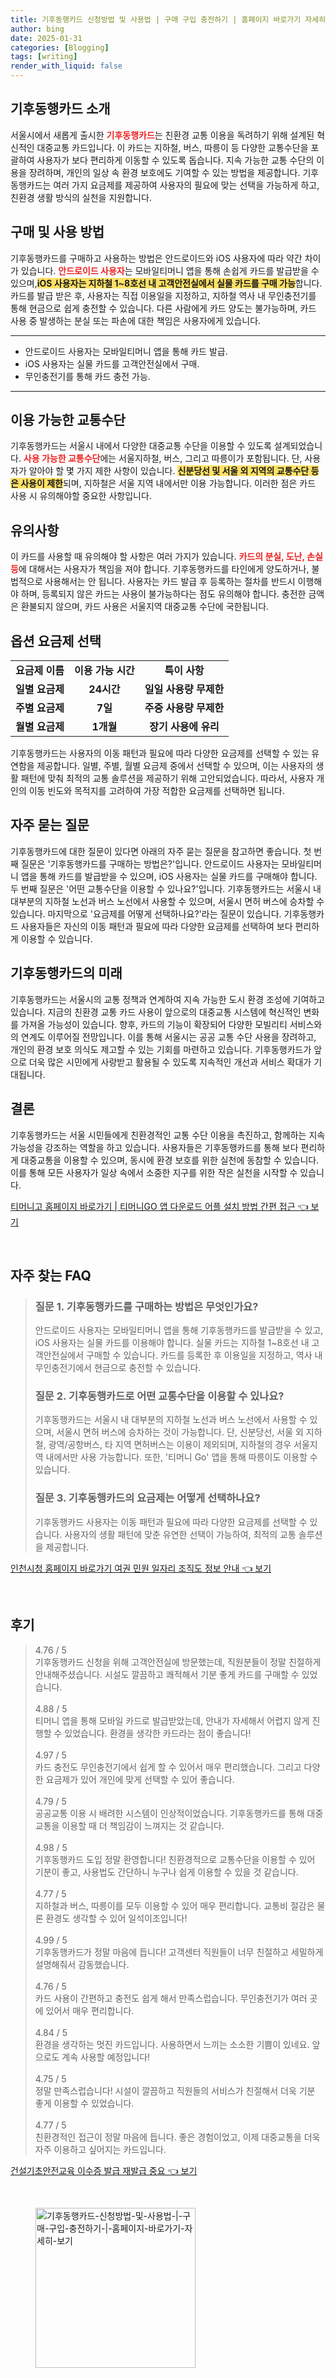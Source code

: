 ```yaml
---
title: 기후동행카드 신청방법 및 사용법 | 구매 구입 충전하기 | 홈페이지 바로가기 자세히 보기
author: bing
date: 2025-01-31
categories: [Blogging]
tags: [writing]
render_with_liquid: false
---
```



<h2 id='기후동행카드_소개'>기후동행카드 소개</h2>

<p>서울시에서 새롭게 출시한 <b><span style="color: #ee2323;">기후동행카드</span></b>는 친환경 교통 이용을 독려하기 위해 설계된 혁신적인 대중교통 카드입니다. 이 카드는 지하철, 버스, 따릉이 등 다양한 교통수단을 포괄하여 사용자가 보다 편리하게 이동할 수 있도록 돕습니다. 지속 가능한 교통 수단의 이용을 장려하며, 개인의 일상 속 환경 보호에도 기여할 수 있는 방법을 제공합니다. 기후동행카드는 여러 가지 요금제를 제공하여 사용자의 필요에 맞는 선택을 가능하게 하고, 친환경 생활 방식의 실천을 지원합니다.</p>

<h2 id='구매_사용_방법'>구매 및 사용 방법</h2>

<p>기후동행카드를 구매하고 사용하는 방법은 안드로이드와 iOS 사용자에 따라 약간 차이가 있습니다. <b><span style="color: #ee2323;">안드로이드 사용자</span></b>는 모바일티머니 앱을 통해 손쉽게 카드를 발급받을 수 있으며,<b><span style="background-color: #ffe066;">iOS 사용자는 지하철 1~8호선 내 고객안전실에서 실물 카드를 구매 가능</span></b>합니다. 카드를 발급 받은 후, 사용자는 직접 이용일을 지정하고, 지하철 역사 내 무인충전기를 통해 현금으로 쉽게 충전할 수 있습니다. 다른 사람에게 카드 양도는 불가능하며, 카드 사용 중 발생하는 분실 또는 파손에 대한 책임은 사용자에게 있습니다.</p>

<hr />

<ul>
    <li>안드로이드 사용자는 모바일티머니 앱을 통해 카드 발급.</li>
    <li>iOS 사용자는 실물 카드를 고객안전실에서 구매.</li>
    <li>무인충전기를 통해 카드 충전 가능.</li>
</ul>

<hr />

<h2 id='이용가능한_교통수단'>이용 가능한 교통수단</h2>

<p>기후동행카드는 서울시 내에서 다양한 대중교통 수단을 이용할 수 있도록 설계되었습니다. <b><span style="color: #ee2323;">사용 가능한 교통수단</span></b>에는 서울지하철, 버스, 그리고 따릉이가 포함됩니다. 단, 사용자가 알아야 할 몇 가지 제한 사항이 있습니다. <b><span style="background-color: #ffe066;">신분당선 및 서울 외 지역의 교통수단 등은 사용이 제한</span></b>되며, 지하철은 서울 지역 내에서만 이용 가능합니다. 이러한 점은 카드 사용 시 유의해야할 중요한 사항입니다.</p>

<h2 id='유의사항'>유의사항</h2>

<p>이 카드를 사용할 때 유의해야 할 사항은 여러 가지가 있습니다. <b><span style="color: #ee2323;">카드의 분실, 도난, 손실 등</span></b>에 대해서는 사용자가 책임을 져야 합니다. 기후동행카드를 타인에게 양도하거나, 불법적으로 사용해서는 안 됩니다. 사용자는 카드 발급 후 등록하는 절차를 반드시 이행해야 하며, 등록되지 않은 카드는 사용이 불가능하다는 점도 유의해야 합니다. 충전한 금액은 환불되지 않으며, 카드 사용은 서울지역 대중교통 수단에 국한됩니다.</p>

<h2 id='옵션_요금제'>옵션 요금제 선택</h2>

<table>
    <tr>
        <td style="text-align: center; height: 17px;"><b>요금제 이름</b></td>
        <td style="text-align: center; height: 17px;"><b>이용 가능 시간</b></td>
        <td style="text-align: center; height: 17px;"><b>특이 사항</b></td>
    </tr>
    <tr>
        <td style="text-align: center; height: 17px;"><b>일별 요금제</b></td>
        <td style="text-align: center; height: 17px;"><b>24시간</b></td>
        <td style="text-align: center; height: 17px;"><b>일일 사용량 무제한</b></td>
    </tr>
    <tr>
        <td style="text-align: center; height: 17px;"><b>주별 요금제</b></td>
        <td style="text-align: center; height: 17px;"><b>7일</b></td>
        <td style="text-align: center; height: 17px;"><b>주중 사용량 무제한</b></td>
    </tr>
    <tr>
        <td style="text-align: center; height: 17px;"><b>월별 요금제</b></td>
        <td style="text-align: center; height: 17px;"><b>1개월</b></td>
        <td style="text-align: center; height: 17px;"><b>장기 사용에 유리</b></td>
    </tr>
</table>

<p>기후동행카드는 사용자의 이동 패턴과 필요에 따라 다양한 요금제를 선택할 수 있는 유연함을 제공합니다. 일별, 주별, 월별 요금제 중에서 선택할 수 있으며, 이는 사용자의 생활 패턴에 맞춰 최적의 교통 솔루션을 제공하기 위해 고안되었습니다. 따라서, 사용자 개인의 이동 빈도와 목적지를 고려하여 가장 적합한 요금제를 선택하면 됩니다.</p>

<h2 id='자주_묻는_질문'>자주 묻는 질문</h2>

<p>기후동행카드에 대한 질문이 있다면 아래의 자주 묻는 질문을 참고하면 좋습니다. 첫 번째 질문은 '기후동행카드를 구매하는 방법은?'입니다. 안드로이드 사용자는 모바일티머니 앱을 통해 카드를 발급받을 수 있으며, iOS 사용자는 실물 카드를 구매해야 합니다. 두 번째 질문은 '어떤 교통수단을 이용할 수 있나요?'입니다. 기후동행카드는 서울시 내 대부분의 지하철 노선과 버스 노선에서 사용할 수 있으며, 서울시 면허 버스에 승차할 수 있습니다. 마지막으로 '요금제를 어떻게 선택하나요?'라는 질문이 있습니다. 기후동행카드 사용자들은 자신의 이동 패턴과 필요에 따라 다양한 요금제를 선택하여 보다 편리하게 이용할 수 있습니다.</p>

<h2 id='기후동행카드의_미래'>기후동행카드의 미래</h2>

<p>기후동행카드는 서울시의 교통 정책과 연계하여 지속 가능한 도시 환경 조성에 기여하고 있습니다. 지금의 친환경 교통 카드 사용이 앞으로의 대중교통 시스템에 혁신적인 변화를 가져올 가능성이 있습니다. 향후, 카드의 기능이 확장되어 다양한 모빌리티 서비스와의 연계도 이루어질 전망입니다. 이를 통해 서울시는 공공 교통 수단 사용을 장려하고, 개인의 환경 보호 의식도 제고할 수 있는 기회를 마련하고 있습니다. 기후동행카드가 앞으로 더욱 많은 시민에게 사랑받고 활용될 수 있도록 지속적인 개선과 서비스 확대가 기대됩니다.</p>

<h2 id='결론'>결론</h2>

<p>기후동행카드는 서울 시민들에게 친환경적인 교통 수단 이용을 촉진하고, 함께하는 지속 가능성을 강조하는 역할을 하고 있습니다. 사용자들은 기후동행카드를 통해 보다 편리하게 대중교통을 이용할 수 있으며, 동시에 환경 보호를 위한 실천에 동참할 수 있습니다. 이를 통해 모든 사용자가 일상 속에서 소중한 지구를 위한 작은 실천을 시작할 수 있습니다.</p>


<p><a class="click-button" title="티머니고 홈페이지 바로가기 | 티머니GO 앱 다운로드 어플 설치 방법 간편 접근" href="https://adkhouse.github.io/posts/%ED%8B%B0%EB%A8%B8%EB%8B%88%EA%B3%A0-%ED%99%88%ED%8E%98%EC%9D%B4%EC%A7%80-%EB%B0%94%EB%A1%9C%EA%B0%80%EA%B8%B0-%ED%8B%B0%EB%A8%B8%EB%8B%88GO-%EC%95%B1-%EB%8B%A4%EC%9A%B4%EB%A1%9C%EB%93%9C-%EC%96%B4%ED%94%8C-%EC%84%A4%EC%B9%98-%EB%B0%A9%EB%B2%95-%EA%B0%84%ED%8E%B8-%EC%A0%91%EA%B7%BC/" rel="dofollow">티머니고 홈페이지 바로가기 | 티머니GO 앱 다운로드 어플 설치 방법 간편 접근 👈 보기</a></p><br>
<h2 id='자주_찾는_FAQ'>자주 찾는 FAQ</h2>
<div itemscope="" itemtype="https://schema.org/FAQPage"> 
<blockquote> 
<div itemscope="" itemprop="mainEntity" itemtype="https://schema.org/Question"> <h3 itemprop="name">질문 1. 기후동행카드를 구매하는 방법은 무엇인가요?</h3> 
<div itemscope="" itemprop="acceptedAnswer" itemtype="https://schema.org/Answer"> 
<span itemprop="text"> <p>안드로이드 사용자는 모바일티머니 앱을 통해 기후동행카드를 발급받을 수 있고, iOS 사용자는 실물 카드를 이용해야 합니다. 실물 카드는 지하철 1~8호선 내 고객안전실에서 구매할 수 있습니다. 카드를 등록한 후 이용일을 지정하고, 역사 내 무인충전기에서 현금으로 충전할 수 있습니다.</p> </span> </div> </div> 

<div itemscope="" itemprop="mainEntity" itemtype="https://schema.org/Question"> <h3 itemprop="name">질문 2. 기후동행카드로 어떤 교통수단을 이용할 수 있나요?</h3> 
<div itemscope="" itemprop="acceptedAnswer" itemtype="https://schema.org/Answer"> 
<span itemprop="text"> <p>기후동행카드는 서울시 내 대부분의 지하철 노선과 버스 노선에서 사용할 수 있으며, 서울시 면허 버스에 승차하는 것이 가능합니다. 단, 신분당선, 서울 외 지하철, 광역/공항버스, 타 지역 면허버스는 이용이 제외되며, 지하철의 경우 서울지역 내에서만 사용 가능합니다. 또한, '티머니 Go' 앱을 통해 따릉이도 이용할 수 있습니다.</p> </span> </div> </div> 

<div itemscope="" itemprop="mainEntity" itemtype="https://schema.org/Question"> <h3 itemprop="name">질문 3. 기후동행카드의 요금제는 어떻게 선택하나요?</h3> 
<div itemscope="" itemprop="acceptedAnswer" itemtype="https://schema.org/Answer"> 
<span itemprop="text"> <p>기후동행카드 사용자는 이동 패턴과 필요에 따라 다양한 요금제를 선택할 수 있습니다. 사용자의 생활 패턴에 맞춘 유연한 선택이 가능하여, 최적의 교통 솔루션을 제공합니다.</p> </span> </div> </div> 

<p></blockquote> 
</div></p>
<p><a class="click-button" title="인천시청 홈페이지 바로가기 여권 민원 일자리 조직도 정보 안내" href="https://adkhouse.github.io/posts/%EC%9D%B8%EC%B2%9C%EC%8B%9C%EC%B2%AD-%ED%99%88%ED%8E%98%EC%9D%B4%EC%A7%80-%EB%B0%94%EB%A1%9C%EA%B0%80%EA%B8%B0-%EC%97%AC%EA%B6%8C-%EB%AF%BC%EC%9B%90-%EC%9D%BC%EC%9E%90%EB%A6%AC-%EC%A1%B0%EC%A7%81%EB%8F%84-%EC%A0%95%EB%B3%B4-%EC%95%88%EB%82%B4/" rel="dofollow">인천시청 홈페이지 바로가기 여권 민원 일자리 조직도 정보 안내 👈 보기</a></p><br>
<h2 id='후기'>후기</h2>
<div itemscope itemtype="https://schema.org/Product">
  <blockquote>
  <div itemprop="review" itemscope itemtype="https://schema.org/Review">
      <div itemprop="reviewRating" itemscope itemtype="https://schema.org/Rating"> <span itemprop="ratingValue">4.76</span> / <span itemprop="bestRating">5</span> </div>
      <span itemprop="reviewBody">기후동행카드 신청을 위해 고객안전실에 방문했는데, 직원분들이 정말 친절하게 안내해주셨습니다. 시설도 깔끔하고 쾌적해서 기분 좋게 카드를 구매할 수 있었습니다.</span>
  </div>
  <br>
  <div itemprop="review" itemscope itemtype="https://schema.org/Review">
      <div itemprop="reviewRating" itemscope itemtype="https://schema.org/Rating"> <span itemprop="ratingValue">4.88</span> / <span itemprop="bestRating">5</span> </div>
      <span itemprop="reviewBody">티머니 앱을 통해 모바일 카드로 발급받았는데, 안내가 자세해서 어렵지 않게 진행할 수 있었습니다. 환경을 생각한 카드라는 점이 좋습니다!</span>
  </div>
  <br>
  <div itemprop="review" itemscope itemtype="https://schema.org/Review">
      <div itemprop="reviewRating" itemscope itemtype="https://schema.org/Rating"> <span itemprop="ratingValue">4.97</span> / <span itemprop="bestRating">5</span> </div>
      <span itemprop="reviewBody">카드 충전도 무인충전기에서 쉽게 할 수 있어서 매우 편리했습니다. 그리고 다양한 요금제가 있어 개인에 맞게 선택할 수 있어 좋습니다.</span>
  </div>
  <br>
  <div itemprop="review" itemscope itemtype="https://schema.org/Review">
      <div itemprop="reviewRating" itemscope itemtype="https://schema.org/Rating"> <span itemprop="ratingValue">4.79</span> / <span itemprop="bestRating">5</span> </div>
      <span itemprop="reviewBody">공공교통 이용 시 배려한 시스템이 인상적이었습니다. 기후동행카드를 통해 대중교통을 이용할 때 더 책임감이 느껴지는 것 같습니다.</span>
  </div>
  <br>
  <div itemprop="review" itemscope itemtype="https://schema.org/Review">
      <div itemprop="reviewRating" itemscope itemtype="https://schema.org/Rating"> <span itemprop="ratingValue">4.98</span> / <span itemprop="bestRating">5</span> </div>
      <span itemprop="reviewBody">기후동행카드 도입 정말 환영합니다! 친환경적으로 교통수단을 이용할 수 있어 기분이 좋고, 사용법도 간단하니 누구나 쉽게 이용할 수 있을 것 같습니다.</span>
  </div>
  <br>
  <div itemprop="review" itemscope itemtype="https://schema.org/Review">
      <div itemprop="reviewRating" itemscope itemtype="https://schema.org/Rating"> <span itemprop="ratingValue">4.77</span> / <span itemprop="bestRating">5</span> </div>
      <span itemprop="reviewBody">지하철과 버스, 따릉이를 모두 이용할 수 있어 매우 편리합니다. 교통비 절감은 물론 환경도 생각할 수 있어 일석이조입니다!</span>
  </div>
  <br>
  <div itemprop="review" itemscope itemtype="https://schema.org/Review">
      <div itemprop="reviewRating" itemscope itemtype="https://schema.org/Rating"> <span itemprop="ratingValue">4.99</span> / <span itemprop="bestRating">5</span> </div>
      <span itemprop="reviewBody">기후동행카드가 정말 마음에 듭니다! 고객센터 직원들이 너무 친절하고 세밀하게 설명해줘서 감동했습니다.</span>
  </div>
  <br>
  <div itemprop="review" itemscope itemtype="https://schema.org/Review">
      <div itemprop="reviewRating" itemscope itemtype="https://schema.org/Rating"> <span itemprop="ratingValue">4.76</span> / <span itemprop="bestRating">5</span> </div>
      <span itemprop="reviewBody">카드 사용이 간편하고 충전도 쉽게 해서 만족스럽습니다. 무인충전기가 여러 곳에 있어서 매우 편리합니다.</span>
  </div>
  <br>
  <div itemprop="review" itemscope itemtype="https://schema.org/Review">
      <div itemprop="reviewRating" itemscope itemtype="https://schema.org/Rating"> <span itemprop="ratingValue">4.84</span> / <span itemprop="bestRating">5</span> </div>
      <span itemprop="reviewBody">환경을 생각하는 멋진 카드입니다. 사용하면서 느끼는 소소한 기쁨이 있네요. 앞으로도 계속 사용할 예정입니다!</span>
  </div>
  <br>
  <div itemprop="review" itemscope itemtype="https://schema.org/Review">
      <div itemprop="reviewRating" itemscope itemtype="https://schema.org/Rating"> <span itemprop="ratingValue">4.75</span> / <span itemprop="bestRating">5</span> </div>
      <span itemprop="reviewBody">정말 만족스럽습니다! 시설이 깔끔하고 직원들의 서비스가 친절해서 더욱 기분 좋게 이용할 수 있었습니다.</span>
  </div>
  <br>
  <div itemprop="review" itemscope itemtype="https://schema.org/Review">
      <div itemprop="reviewRating" itemscope itemtype="https://schema.org/Rating"> <span itemprop="ratingValue">4.77</span> / <span itemprop="bestRating">5</span> </div>
      <span itemprop="reviewBody">친환경적인 접근이 정말 마음에 듭니다. 좋은 경험이었고, 이제 대중교통을 더욱 자주 이용하고 싶어지는 카드입니다.</span>
  </div>
  </blockquote>
</div>
<p><a class="click-button" title="건설기초안전교육 이수증 발급 재발급 중요" href="https://adkhouse.github.io/posts/%EA%B1%B4%EC%84%A4%EA%B8%B0%EC%B4%88%EC%95%88%EC%A0%84%EA%B5%90%EC%9C%A1-%EC%9D%B4%EC%88%98%EC%A6%9D-%EB%B0%9C%EA%B8%89-%EC%9E%AC%EB%B0%9C%EA%B8%89-%EC%A4%91%EC%9A%94/" rel="dofollow">건설기초안전교육 이수증 발급 재발급 중요 👈 보기</a></p><br>
<figure class="image"><img src="https://adkhouse.github.io/assets/img/thumbnail/기후동행카드-신청방법-및-사용법-|-구매-구입-충전하기-|-홈페이지-바로가기-자세히-보기.webp" alt="기후동행카드-신청방법-및-사용법-|-구매-구입-충전하기-|-홈페이지-바로가기-자세히-보기" width="256" height="256"></figure>